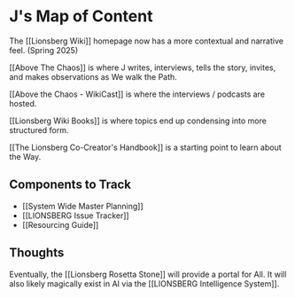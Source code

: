 # J's Map of Content

The [[Lionsberg Wiki]] homepage now has a more contextual and narrative feel. (Spring 2025) 

[[Above The Chaos]] is where J writes, interviews, tells the story, invites, and makes observations as We walk the Path. 

[[Above the Chaos - WikiCast]] is where the interviews / podcasts are hosted. 

[[Lionsberg Wiki Books]] is where topics end up condensing into more structured form. 

[[The Lionsberg Co-Creator's Handbook]] is a starting point to learn about the Way. 

## Components to Track 

- [[System Wide Master Planning]]  
- [[LIONSBERG Issue Tracker]]  
- [[Resourcing Guide]]  
## Thoughts

Eventually, the [[Lionsberg Rosetta Stone]] will provide a portal for All. It will also likely magically exist in AI via the [[LIONSBERG Intelligence System]]. 